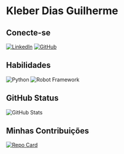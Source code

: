 # Kleber Dias Guilherme

## Conecte-se
[![LinkedIn](https://img.shields.io/badge/LinkedIn-000?style=for-the-badge&logo=linkedin&logoColor=0E76A8)](https://www.linkedin.com/in/kleber-dias-guilherme-9399a3183/)
[![GitHub](https://img.shields.io/badge/github-000?style=for-the-badge&logo=github&logoColor)](https://github.com/kleberdiasguilherme)
## Habilidades
![Python](https://img.shields.io/badge/Python-000?style=for-the-badge&logo=python)
![Robot Framework](https://img.shields.io/badge/robot_framework-000?style=for-the-badge&logo=robotframework)

## GitHub Status
![GitHub Stats](https://github-readme-stats.vercel.app/api?username=kleberdiasguilherme&theme=transparent&bg_color=000&border_color=30A3DC&show_icons=true&icon_color=30A3DC&title_color=E94D5F&text_color=FFF)

## Minhas Contribuições
[![Repo Card](https://github-readme-stats.vercel.app/api/pin/?username=kleberdiasguilherme&repo=dio-lab-open-source&bg_color=000&border_color=30A3DC&show_icons=true&icon_color=30A3DC&title_color=E94D5F&text_color=FFF)](https://github.com/SEUUSERNAME/SEUREPOSITORIO)
